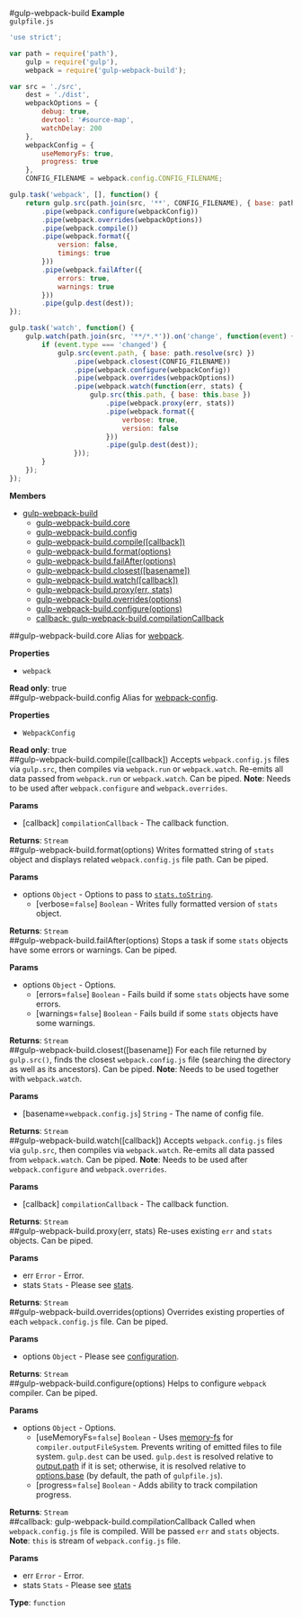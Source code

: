 <a name="module_gulp-webpack-build"></a>
#gulp-webpack-build
**Example**  
`gulpfile.js`

``` javascript
'use strict';

var path = require('path'),
    gulp = require('gulp'),
    webpack = require('gulp-webpack-build');

var src = './src',
    dest = './dist',
    webpackOptions = {
        debug: true,
        devtool: '#source-map',
        watchDelay: 200
    },
    webpackConfig = {
        useMemoryFs: true,
        progress: true
    },
    CONFIG_FILENAME = webpack.config.CONFIG_FILENAME;

gulp.task('webpack', [], function() {
    return gulp.src(path.join(src, '**', CONFIG_FILENAME), { base: path.resolve(src) })
        .pipe(webpack.configure(webpackConfig))
        .pipe(webpack.overrides(webpackOptions))
        .pipe(webpack.compile())
        .pipe(webpack.format({
            version: false,
            timings: true
        }))
        .pipe(webpack.failAfter({
            errors: true,
            warnings: true
        }))
        .pipe(gulp.dest(dest));
});

gulp.task('watch', function() {
    gulp.watch(path.join(src, '**/*.*')).on('change', function(event) {
        if (event.type === 'changed') {
            gulp.src(event.path, { base: path.resolve(src) })
                .pipe(webpack.closest(CONFIG_FILENAME))
                .pipe(webpack.configure(webpackConfig))
                .pipe(webpack.overrides(webpackOptions))
                .pipe(webpack.watch(function(err, stats) {
                    gulp.src(this.path, { base: this.base })
                        .pipe(webpack.proxy(err, stats))
                        .pipe(webpack.format({
                            verbose: true,
                            version: false
                        }))
                        .pipe(gulp.dest(dest));
                }));
        }
    });
});

```

**Members**

* [gulp-webpack-build](#module_gulp-webpack-build)
  * [gulp-webpack-build.core](#module_gulp-webpack-build.core)
  * [gulp-webpack-build.config](#module_gulp-webpack-build.config)
  * [gulp-webpack-build.compile([callback])](#module_gulp-webpack-build.compile)
  * [gulp-webpack-build.format(options)](#module_gulp-webpack-build.format)
  * [gulp-webpack-build.failAfter(options)](#module_gulp-webpack-build.failAfter)
  * [gulp-webpack-build.closest([basename])](#module_gulp-webpack-build.closest)
  * [gulp-webpack-build.watch([callback])](#module_gulp-webpack-build.watch)
  * [gulp-webpack-build.proxy(err, stats)](#module_gulp-webpack-build.proxy)
  * [gulp-webpack-build.overrides(options)](#module_gulp-webpack-build.overrides)
  * [gulp-webpack-build.configure(options)](#module_gulp-webpack-build.configure)
  * [callback: gulp-webpack-build.compilationCallback](#module_gulp-webpack-build.compilationCallback)

<a name="module_gulp-webpack-build.core"></a>
##gulp-webpack-build.core
Alias for [webpack](http://webpack.github.io/docs/node.js-api.html).

**Properties**

-  `webpack`  

**Read only**: true  
<a name="module_gulp-webpack-build.config"></a>
##gulp-webpack-build.config
Alias for [webpack-config](http://mdreizin.github.io/webpack-config).

**Properties**

-  `WebpackConfig`  

**Read only**: true  
<a name="module_gulp-webpack-build.compile"></a>
##gulp-webpack-build.compile([callback])
Accepts `webpack.config.js` files via `gulp.src`, then compiles via `webpack.run` or `webpack.watch`. Re-emits all data passed from `webpack.run` or `webpack.watch`. Can be piped.
**Note**: Needs to be used after `webpack.configure` and `webpack.overrides`.

**Params**

- \[callback\] `compilationCallback` - The callback function.  

**Returns**: `Stream`  
<a name="module_gulp-webpack-build.format"></a>
##gulp-webpack-build.format(options)
Writes formatted string of `stats` object and displays related `webpack.config.js` file path. Can be piped.

**Params**

- options `Object` - Options to pass to [`stats.toString`](http://webpack.github.io/docs/node.js-api.html#stats-tostring).  
  - \[verbose=`false`\] `Boolean` - Writes fully formatted version of `stats` object.  

**Returns**: `Stream`  
<a name="module_gulp-webpack-build.failAfter"></a>
##gulp-webpack-build.failAfter(options)
Stops a task if some `stats` objects have some errors or warnings. Can be piped.

**Params**

- options `Object` - Options.  
  - \[errors=`false`\] `Boolean` - Fails build if some `stats` objects have some errors.  
  - \[warnings=`false`\] `Boolean` - Fails build if some `stats` objects have some warnings.  

**Returns**: `Stream`  
<a name="module_gulp-webpack-build.closest"></a>
##gulp-webpack-build.closest([basename])
For each file returned by `gulp.src()`, finds the closest `webpack.config.js` file (searching the directory as well as its ancestors). Can be piped.
**Note**: Needs to be used together with `webpack.watch`.

**Params**

- \[basename=`webpack.config.js`\] `String` - The name of config file.  

**Returns**: `Stream`  
<a name="module_gulp-webpack-build.watch"></a>
##gulp-webpack-build.watch([callback])
Accepts `webpack.config.js` files via `gulp.src`, then compiles via `webpack.watch`. Re-emits all data passed from `webpack.watch`. Can be piped.
**Note**: Needs to be used after `webpack.configure` and `webpack.overrides`.

**Params**

- \[callback\] `compilationCallback` - The callback function.  

**Returns**: `Stream`  
<a name="module_gulp-webpack-build.proxy"></a>
##gulp-webpack-build.proxy(err, stats)
Re-uses existing `err` and `stats` objects. Can be piped.

**Params**

- err `Error` - Error.  
- stats `Stats` - Please see [stats](http://webpack.github.io/docs/node.js-api.html#stats).  

**Returns**: `Stream`  
<a name="module_gulp-webpack-build.overrides"></a>
##gulp-webpack-build.overrides(options)
Overrides existing properties of each `webpack.config.js` file. Can be piped.

**Params**

- options `Object` - Please see [configuration](http://webpack.github.io/docs/configuration.html#configuration-object-content).  

**Returns**: `Stream`  
<a name="module_gulp-webpack-build.configure"></a>
##gulp-webpack-build.configure(options)
Helps to configure `webpack` compiler. Can be piped.

**Params**

- options `Object` - Options.  
  - \[useMemoryFs=`false`\] `Boolean` - Uses [memory-fs](https://github.com/webpack/memory-fs) for `compiler.outputFileSystem`. Prevents writing of emitted files to file system. `gulp.dest` can be used. `gulp.dest` is resolved relative to [output.path](https://github.com/webpack/docs/wiki/configuration#outputpath) if it is set; otherwise, it is resolved relative to [options.base](https://github.com/gulpjs/gulp/blob/master/docs/API.md#optionsbase) (by default, the path of `gulpfile.js`).  
  - \[progress=`false`\] `Boolean` - Adds ability to track compilation progress.  

**Returns**: `Stream`  
<a name="module_gulp-webpack-build.compilationCallback"></a>
##callback: gulp-webpack-build.compilationCallback
Called when `webpack.config.js` file is compiled. Will be passed `err` and `stats` objects.
**Note**: `this` is stream of `webpack.config.js` file.

**Params**

- err `Error` - Error.  
- stats `Stats` - Please see [stats](http://webpack.github.io/docs/node.js-api.html#stats)  

**Type**: `function`  
